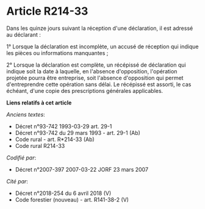 # Article R214-33

Dans les quinze jours suivant la réception d'une déclaration, il est adressé au déclarant :

1° Lorsque la déclaration est incomplète, un accusé de réception qui indique les pièces ou informations manquantes ;

2° Lorsque la déclaration est complète, un récépissé de déclaration qui indique soit la date à laquelle, en l'absence
d'opposition, l'opération projetée pourra être entreprise, soit l'absence d'opposition qui permet d'entreprendre cette
opération sans délai. Le récépissé est assorti, le cas échéant, d'une copie des prescriptions générales applicables.

**Liens relatifs à cet article**

_Anciens textes_:

  - Décret n°93-742 1993-03-29 art. 29-1
  - Décret n°93-742 du 29 mars 1993 - art. 29-1 (Ab)
  - Code rural - art. R*214-33 (Ab)
  - Code rural R214-33

_Codifié par_:

  - Décret n°2007-397 2007-03-22 JORF 23 mars 2007

_Cité par_:

  - Décret n°2018-254 du 6 avril 2018 (V)
  - Code forestier (nouveau) - art. R141-38-2 (V)
